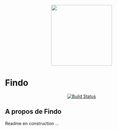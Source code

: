 <p align="center"><a href="#"><img src="https://avatars.githubusercontent.com/u/73908569?s=1000&u=a6eed0aa7565a1c41d15e58199c77b41e9b43050&v=4" width="200"></a></p>

# Findo

<p align="center">
<a href="https://github.com/finDo-dev-team/findo-app/actions/workflows/laravel.yml"><img src="https://github.com/finDo-dev-team/findo-app/actions/workflows/laravel.yml/badge.svg?branch=master" alt="Build Status"></a>
</p>

## A propos de Findo

Readme en construction ...
